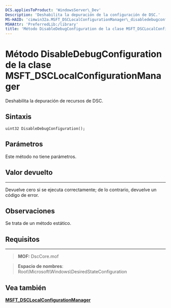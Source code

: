 ```yaml
---
DCS.appliesToProduct: 'WindowsServer\_Dev'
Description: 'Deshabilita la depuración de la configuración de DSC.'
MS-HAID: 'cimwin32a.MSFT_DSCLocalConfigurationManager\_disabledebugconfiguration'
MSHAttr: 'PreferredLib:/library'
title: 'Método DisableDebugConfiguration de la clase MSFT_DSCLocalConfigurationManager'
---
```


# Método DisableDebugConfiguration de la clase MSFT_DSCLocalConfigurationManager

Deshabilita la depuración de recursos de DSC.

Sintaxis
------

```mof
uint32 DisableDebugConfiguration();
```

Parámetros
----------

Este método no tiene parámetros.

## Valor devuelto
------------

Devuelve cero si se ejecuta correctamente; de lo contrario, devuelve un código de error.

## Observaciones

Se trata de un método estático.

## Requisitos
------------
>**MOF:** DscCore.mof

>**Espacio de nombres**: Root\Microsoft\Windows\DesiredStateConfiguration


## Vea también


[**MSFT_DSCLocalConfigurationManager**](msft-dsclocalconfigurationmanager.md)

 

 





<!--HONumber=Apr16_HO2-->


